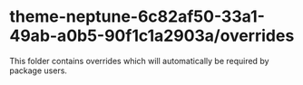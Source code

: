 # theme-neptune-6c82af50-33a1-49ab-a0b5-90f1c1a2903a/overrides

This folder contains overrides which will automatically be required by package users.
